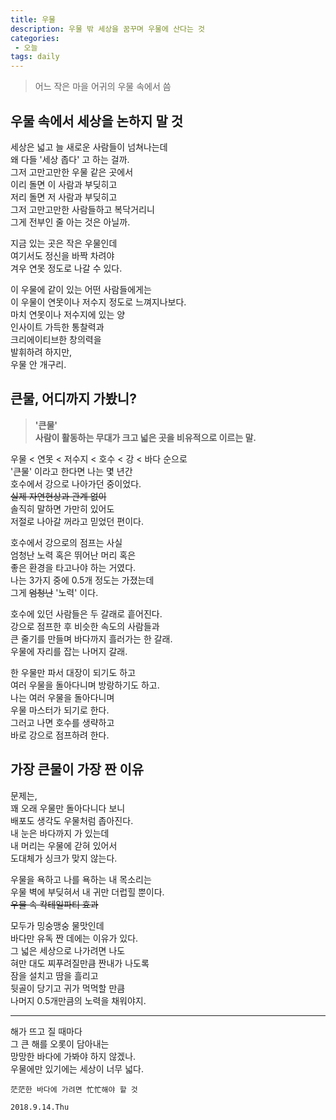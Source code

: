 ```yaml
---
title: 우물
description: 우물 밖 세상을 꿈꾸며 우물에 산다는 것
categories:
 - 오늘
tags: daily
---
```


> 어느 작은 마을 어귀의 우물 속에서 씀

## 우물 속에서 세상을 논하지 말 것 
세상은 넓고 늘 새로운 사람들이 넘쳐나는데<br>
왜 다들 '세상 좁다' 고 하는 걸까. <br>
그저 고만고만한 우물 같은 곳에서<br>
이리 돌면 이 사람과 부딪히고<br>
저리 돌면 저 사람과 부딪히고<br>
그저 고만고만한 사람들하고 복닥거리니<br>
그게 전부인 줄 아는 것은 아닐까.<br>

지금 있는 곳은 작은 우물인데<br>
여기서도 정신을 바짝 차려야<br>
겨우 연못 정도로 나갈 수 있다. <br>

이 우물에 같이 있는 어떤 사람들에게는<br>
이 우물이 연못이나 저수지 정도로 느껴지나보다. <br>
마치 연못이나 저수지에 있는 양<br>
인사이트 가득한 통찰력과<br>
크리에이티브한 창의력을 <br>
발휘하려 하지만,<br>
우물 안 개구리.<br>

## 큰물, 어디까지 가봤니?
> **'큰물'<br>
사람이 활동하는 무대가 크고 넓은 곳을 비유적으로 이르는 말.**

우물 < 연못 < 저수지 < 호수 < 강 < 바다 순으로<br>
'큰물' 이라고 한다면 나는 몇 년간<br>
호수에서 강으로 나아가던 중이었다.<br>
~~실제 자연현상과 관계 없이~~<br>
솔직히 말하면 가만히 있어도<br>
저절로 나아갈 꺼라고 믿었던 편이다.<br>

호수에서 강으로의 점프는 사실<br>
엄청난 노력 혹은 뛰어난 머리 혹은<br>
좋은 환경을 타고나야 하는 거였다. <br>
나는 3가지 중에 0.5개 정도는 가졌는데<br>
그게 ~~엄청난~~ '노력' 이다.<br>

호수에 있던 사람들은 두 갈래로 흩어진다. <br>
강으로 점프한 후 비슷한 속도의 사람들과<br>
큰 줄기를 만들며 바다까지 흘러가는 한 갈래.<br>
우물에 자리를 잡는 나머지 갈래. <br>

한 우물만 파서 대장이 되기도 하고<br>
여러 우물을 돌아다니며 방랑하기도 하고.<br>
나는 여러 우물을 돌아다니며<br>
우물 마스터가 되기로 한다.<br>
그러고 나면 호수를 생략하고<br>
바로 강으로 점프하려 한다.<br>


## 가장 큰물이 가장 짠 이유
문제는, <br>
꽤 오래 우물만 돌아다니다 보니<br>
배포도 생각도 우물처럼 좁아진다.<br>
내 눈은 바다까지 가 있는데<br>
내 머리는 우물에 갇혀 있어서<br>
도대체가 싱크가 맞지 않는다.<br>

우물을 욕하고 나를 욕하는 내 목소리는<br>
우물 벽에 부딪혀서 내 귀만 더럽힐 뿐이다.<br>
~~우물 속 칵테일파티 효과~~<br>

모두가 밍숭맹숭 물맛인데<br>
바다만 유독 짠 데에는 이유가 있다. <br>
그 넓은 세상으로 나가려면 나도<br>
혀만 대도 찌푸려질만큼 짠내가 나도록<br>
잠을 설치고 땀을 흘리고<br>
뒷골이 당기고 귀가 먹먹할 만큼<br>
나머지 0.5개만큼의 노력을 채워야지.<br>

---
해가 뜨고 질 때마다<br>
그 큰 해를 오롯이 담아내는<br>
망망한 바다에 가봐야 하지 않겠나.<br>
우물에만 있기에는 세상이 너무 넓다.<br>

`茫茫한 바다에 가려면
忙忙해야 할 것`


`2018.9.14.Thu`
